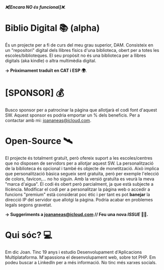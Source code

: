 _**❌[Encara NO és funcional]❌**_.  
# Biblio Digital 📚 (alpha)
És un projecte per a fi de curs del meu grau superior, DAM.
Consisteix en un "repositori" digital dels llibres físics d'una biblioteca, obert per a totes les escoles/biblioteques.
El seu propòsit no és una biblioteca per a llibres digitals (aka kindle) o altra multimèdia digital.

**-> Pròximament traduït en CAT i ESP 🌍**.

# [SPONSOR] 💰
Busco sponsor per a patrocinar la pàgina que allotjarà el codi font d'aquest SW. Aquest sponsor es podria emportar un % dels beneficis. Per a contactar amb mi: joananeas@icloud.com.

# Open-Source 🛰️
El projecte és totalment gratuït, però ofereix suport a les escoles/centres que no disposen de servidors per a allotjar aquest SW. 
La personalització de la biblioteca és opcional i també és objecte de monetització. Això implica que personalització bàsica segueix sent gratuïta, però per exemple l'elecció de colors, favicon,... no ho siguin.
Amb la versió gratuïta es veurà la meva "marca d'aigua". El codi és obert però parcialment, ja que està subjecte a llicència. 
Modificar el codi per a personalitzar la pàgina web o accedir a funcions "premium" està considerat poc ètic i per tant es pot <strong>banejar</strong> la direcció IP del servidor que allotgi la pàgina. Podria acabar en problemes legals segons gravetat.

**-> Suggeriments a joananeas@icloud.com // Feu una nova _ISSUE_ 🧠💡.**

# Qui sóc? 💻
Em dic Joan. Tinc 19 anys i estudio Desenvolupament d'Aplicacions Multiplataforma. M'apassiona el desenvolupament web, sobre tot PHP.
Em podeu buscar a LinkedIn per a més informació. No tinc més xarxes socials.
